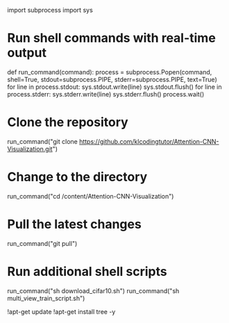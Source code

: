 import subprocess
import sys

# Run shell commands with real-time output
def run_command(command):
    process = subprocess.Popen(command, shell=True, stdout=subprocess.PIPE, stderr=subprocess.PIPE, text=True)
    for line in process.stdout:
        sys.stdout.write(line)
        sys.stdout.flush()
    for line in process.stderr:
        sys.stderr.write(line)
        sys.stderr.flush()
    process.wait()

# Clone the repository
run_command("git clone https://github.com/klcodingtutor/Attention-CNN-Visualization.git")

# Change to the directory
run_command("cd /content/Attention-CNN-Visualization")

# Pull the latest changes
run_command("git pull")

# Run additional shell scripts
run_command("sh download_cifar10.sh")
run_command("sh multi_view_train_script.sh")

!apt-get update
!apt-get install tree -y
